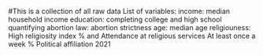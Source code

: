 #This is a collection of all raw data 
List of variables: 
income: median household income 
education: completing college and high school 
quantifying abortion law: abortion strictness 
age: median age 
religiouness: High religiosity index %	and Attendance at religious services At least once a week %
Political affiliation 2021
